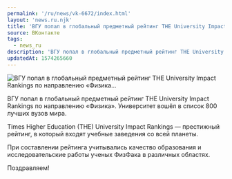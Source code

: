 ```yaml
---
permalink: '/ru/news/vk-6672/index.html'
layout: 'news.ru.njk'
title: 'ВГУ попал в глобальный предметный рейтинг THE University Impact Rankings по направлению «Физика…'
source: ВКонтакте
tags:
  - news_ru
description: 'ВГУ попал в глобальный предметный рейтинг THE University Impact Rankings по направлению «Физика…'
updatedAt: 1574265660
---
```

![ВГУ попал в глобальный предметный рейтинг THE University Impact Rankings по направлению «Физика…](https://sun9-32.userapi.com/impg/c853624/v853624378/178daf/6xF3uBUNe_c.jpg?size=600x375&quality=96&proxy=1&sign=15b84e7e7fd9f85de7f67e4fb6385b97&c_uniq_tag=RdTncwmfRkAD589KfjvoX11MqO0w8ZFdlWRPYmaplWM&type=album)

ВГУ попал в глобальный предметный рейтинг THE University Impact Rankings по направлению «Физика». Университет вошёл в список 800 лучших вузов мира.

Times Higher Education (THE) University Impact Rankings — престижный рейтинг, в который входят учебные заведения со всей планеты.

При составлении рейтинга учитывались качество образования и исследовательские работы ученых ФизФака в различных областях.

Поздравляем!
